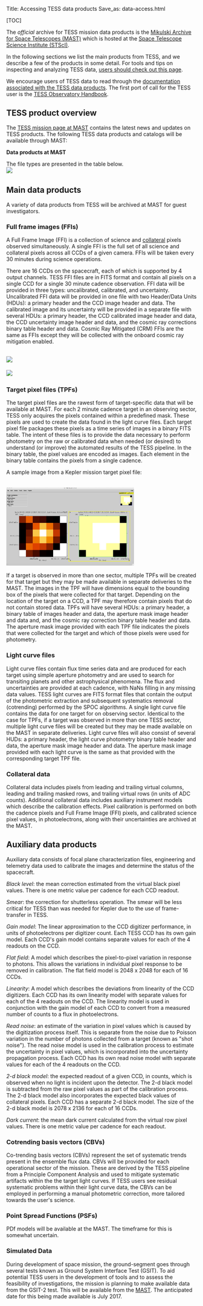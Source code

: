 Title: Accessing TESS data products
Save_as: data-access.html

[TOC]

The *official* archive for TESS mission data products is the
[Mikulski Archive for Space Telescopes (MAST)](https://archive.stsci.edu/tess)
which is hosted at the
[Space Telescope Science Institute (STScI)](http://www.stsci.edu/). 

In the following sections we list the main products from TESS, and we describe a few of the products in some detail.  For tools
and tips on
inspecting and analyzing TESS data, [users should check out this page](software.html).

We encourage users of TESS data to read through the
[documentation associated with the TESS data products](documentation.html). The first port of call for the TESS user is the [TESS Observatory Handbook](docs/TESS_observatory_guide_v1.1.pdf). 




<!-- There is documentation specific to the [TESS data products](https://archive.stsci.edu/kepler/data_products.html). Additional documentation can be found
[here](https://archive.stsci.edu/kepler/documents.html) or can be downloaded directly by following the links
below.

* [Kepler Archive Manual](http://archive.stsci.edu/kepler/manuals/archive_manual.pdf)
* [Kepler Instrument Handbook](data/documentation/KSCI-19033-001.pdf) and [Supplement](data/documentation/KSCI-19033-001_supplement.tar)
* [Kepler Input Catalog (KIC)](http://adsabs.harvard.edu/abs/2011AJ....142..112B)
* [Kepler Data Characteristics Handbook](http://archive.stsci.edu/kepler/manuals/Data_Characteristics.pdf)
* [Kepler Data Processing Handbook](http://archive.stsci.edu/kepler/manuals/KSCI-19081-001_Data_Processing_Handbook.pdf)
* [Kepler Data Release Notes](data-products.html#kepler-data-release-notes) 
<br/>
* [K2 Ecliptic Plane Input Catalog (EPIC)](https://archive.stsci.edu/k2/epic.pdf)
* [K2 Data Release Notes](data-products.html#k2-data-release-notes)
 -->
## TESS product overview

The [TESS mission page at MAST](https://archive.stsci.edu/tess/) contains the latest news and updates
on TESS products. The following TESS data products and catalogs will be available
through MAST:

**Data products at MAST**

<!-- 
* Two-minute cadence target pixel files
* Two-minute cadence light curves
* Data validation time series files
* Full frame images (calibrated and uncertainty files)
* Cotrending basis vectors files
* Simulated Data files
* Artifact removal pixel files
* Background pixel files
* Auxiliary data for calibration
* Collateral data files
* Reverse clock files
* Ancillary engineering files
* Latest SPICE kernels (bsp and tsc binary files)

**Catalogs at MAST**

* TESS Input Catalog (TIC)
* Candidate Target List (CTL)
* Revised stellar parameters of Kepler targets (Q1-Q16)
* Revised stellar parameters of Kepler targets (Q1-Q17)
* Kepler Objects of Interest (KOI)
* Kepler/GALEX cross match catalog
* False positive working group tables
* Observed targets by quarter

 -->
The file types are presented in the table below.
<br/>
<img class="img-responsive" style="min-width:50%;" src="images/data/tess_mast_products.png">
<br/>


<!-- The
[Kepler mission page at NExScI](http://exoplanetarchive.ipac.caltech.edu/docs/KeplerMission.html)
contains the following products and also details the instructions for
requesting a Kepler number for new planets discovered in the
Kepler data:

**Data products at NExScI**

* KOI activity tables
* Threshold-crossing events and data validation tables
* Stellar information for observed Kepler targets
* Ccompleteness and reliability products -->


## Main data products

A variety of data products from TESS will be archived at MAST for guest investigators. 

### Full frame images (FFIs)
A Full Frame Image (FFI) is a collection of science and [collateral](#collateral-data) pixels observed simultaneously.  A single FFI is the full set of all science and collateral pixels across all CCDs of a given camera.  FFIs will be taken every 30 minutes during science operations.

There are 16 CCDs on the spacecraft, each of which is supported by 4 output channels. TESS FFI files are in FITS format and contain all pixels on a single CCD for a single 30 minute cadence observation. FFI data will be provided in three types: uncalibrated, calibrated, and uncertainty. Uncalibrated FFI data will be provided in one file with two Header/Data Units (HDUs): a primary header and the CCD image header and data. The calibrated image and its uncertainty will be provided in a separate file with several HDUs: a primary header, the CCD calibrated image header and data, the CCD uncertainty image header and data, and the cosmic ray corrections binary table header and data. Cosmic Ray Mitigated (CRM) FFIs are the same as FFIs except they will be collected with the onboard cosmic ray mitigation enabled. 



<br/>
<img class="img-responsive" style="max-width:67%;" src="images/data/tess_ccd.png">
<br/>



<br/>
<img class="img-responsive" style="max-width:80%;" src="images/data/board_drawing_three.png">
<br/>


### Target pixel files (TPFs)
The target pixel files are the rawest form of target-specific data that will be available at MAST. For each 2 minute cadence target in an observing sector, TESS only acquires the pixels contained within a predefined mask. These pixels are used to create the data found in the light curve files. Each target pixel file packages these pixels as a time series of images in a binary FITS table. The intent of these files is to provide the data necessary to perform photometry on the raw or calibrated data when needed (or desired) to understand (or improve) the automated results of the TESS pipeline.
In the binary table, the pixel values are encoded as images. Each element in the binary table contains the pixels from a single cadence. 

A sample image from a Kepler mission target pixel file:

<br/>
<img class="img-responsive" style="max-width:67%;" src="images/data/TPF-FV3.jpg">
<br/>

If a target is observed in more than one sector, multiple TPFs will be created for that target but they may be made available in separate deliveries to the MAST. The images in the TPF will have dimensions equal to the bounding box of the pixels that were collected for that target. Depending on the location of the target on a CCD, a TPF may therefore contain pixels that do not contain stored data. TPFs will have several HDUs: a primary header, a binary table of images header and data, the aperture mask image header and data and, and the cosmic ray correction binary table header and data. The aperture mask image provided with each TPF file indicates the pixels that were collected for the target and which of those pixels were used for photometry.


### Light curve files
Light curve files contain flux time series data and are produced for each target using simple aperture photometry and are used to search for transiting planets and other astrophysical phenomena. The flux and uncertainties are provided at each cadence, with NaNs filling in any missing data values. TESS light curves are FITS format files that contain the output of the photometric extraction and subsequent systematics removal (cotrending) performed by the SPOC algorithms. A single light curve file contains the data for one target for on observing sector. Identical to the case for TPFs, if a target was observed in more than one TESS sector, multiple light curve files will be created but they may be made available on the MAST in separate deliveries. Light curve files will also consist of several HUDs: a primary header, the light curve photometry binary table header and data, the aperture mask image header and data. The aperture mask image provided with each light curve is the same as that provided with the corresponding target TPF file.



### Collateral data

Collateral data includes pixels from leading and trailing virtual columns, leading and trailing masked rows, and trailing virtual rows (in units of ADC counts). Additional collateral data includes auxiliary instrument models which describe the calibration effects. Pixel calibration is performed on both the cadence pixels and Full Frame Image (FFI) pixels, and calibrated science pixel values, in photoelectrons, along with their uncertainties are archived at the MAST. 

## Auxiliary data products
Auxiliary data consists of focal plane characterization files, engineering and telemetry data used to calibrate the images and determine the status of the spacecraft.

*Black level*: the mean correction estimated from the virtual black pixel values. There is one metric value per cadence for each CCD readout. 

*Smear*: the correction for shutterless operation. The smear will be less critical for TESS than was needed for Kepler due to the use of frame-transfer in TESS. 

*Gain model*: The linear approximation to the CCD digitizer performance, in units of photoelectrons per digitizer count. Each TESS CCD has its own gain model. Each CCD's gain model contains separate values for each of the 4 readouts on the CCD.

*Flat field*: A model which describes the pixel-to-pixel variation in response to photons. This allows the variations in individual pixel response to be removed in calibration. The flat field model is 2048 x 2048 for each of 16 CCDs.

*Linearity*: A model which describes the deviations from linearity of the CCD digitizers. Each CCD has its own linearity model with separate values for each of the 4 readouts on the CCD.
 The linearity model is used in conjunction with the gain model of each CCD to convert from a measured number of counts to a flux in photoelectrons.

*Read noise*: an estimate of the variation in pixel values which is caused by the digitization process itself. This is separate from the noise due to Poisson variation in the number of photons collected from a target (known as "shot noise"). The read noise model is used in the calibration process to estimate the uncertainty in pixel values, which is incorporated into the uncertainty propagation process. Each CCD has its own read noise model with separate values for each of the 4 readouts on the CCD.

*2-d black model*: the expected readout of a given CCD, in counts, which is observed when no light is incident upon the detector. The 2-d black model is subtracted from the raw pixel values as part of the calibration process. The 2-d black model also incorporates the expected black values of collateral pixels. Each CCD has a separate 2-d black model. The size of the 2-d black model is 2078 x 2136 for each of 16 CCDs.

*Dark current*: the mean dark current calculated from the virtual row pixel values. There is one metric value per cadence for each readout.

### Cotrending basis vectors (CBVs)
Co-trending basis vectors (CBVs) represent the set of systematic trends present in the ensemble flux data. CBVs will be provided for each operational sector of the mission. These are derived by the TESS pipeline from a Principle Component Analysis and used to mitigate systematic artifacts within the the target light curves. If TESS users see residual systematic problems within their light curve data, the CBVs can be employed in performing a manual photometric correction, more tailored towards the user's science. 

### Point Spread Functions (PSFs)
PDf models will be available at the MAST. The timeframe for this is somewhat uncertain.

### Simulated Data
During development of space mission, the ground-segment goes through several tests known as Ground System Interface Test (GSIT). To aid potential TESS users in the development of tools and to assess the feasibility of investigations, the mission is planning to make available data from the GSIT-2 test. This will be available from the [MAST](https://archive.stsci.edu/tess). The anticipated date for this being made available is July 2017.







